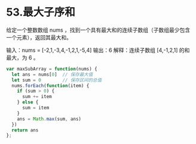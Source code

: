 # 53.最大子序和
给定一个整数数组 nums ，找到一个具有最大和的连续子数组（子数组最少包含一个元素），返回其最大和。

输入：nums = [-2,1,-3,4,-1,2,1,-5,4]
输出：6
解释：连续子数组 [4,-1,2,1] 的和最大，为 6 。

```js
var maxSubArray = function(nums) {
  let ans = nums[0]  // 保存最大值
  let sum = 0        // 保存区间的总值
  nums.forEach(function(item) {
    if (sum > 0) {
      sum += item
    } else {
      sum = item
    }
    ans = Math.max(sum, ans)
  })
  return ans
};
```